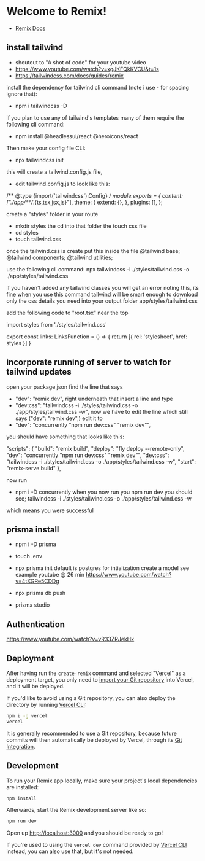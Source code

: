 # Welcome to Remix!

- [Remix Docs](https://remix.run/docs)


## install tailwind
  - shoutout to "A shot of code" for your youtube video
  - https://www.youtube.com/watch?v=xgJKFQkKVCU&t=1s
  - https://tailwindcss.com/docs/guides/remix

install the dependency for tailwind cli command (note i use - for spacing ignore that):
 - npm i tailwindcss -D

 if you plan to use any of tailwind's templates many of them require the following cli command:
 - npm install @headlessui/react @heroicons/react

 Then make your config file CLI:
 - npx tailwindcss init 

 this will create a tailwind.config.js file, 
 - edit tailwind.config.js to look like this:
  
  <!-- ------------------------------ -->
  /** @type {import('tailwindcss').Config} */
  module.exports = {
    content: ["./app/**/*.{ts,tsx,jsx,js}"],
    theme: {
      extend: {},
    },
    plugins: [],
  };

  <!-- ------------------------------ -->
 
create a "styles" folder in your route
  - mkdir styles
  the cd into that folder the touch css file
  - cd styles
  - touch tailwind.css

once the tailwind.css is create put this inside the file
  @tailwind base;
  @tailwind components;
  @tailwind utilities;

use the following cli command:
  npx tailwindcss -i ./styles/tailwind.css -o ./app/styles/tailwind.css

if you haven't added any tailwind classes you will get an error noting this, its fine
when you use this command tailwind will be smart enough to download only the css details you need into your output folder app/styles/tailwind.css

add the following code to "root.tsx" near the top

  <!-- ------------------------------ -->
 
import styles from './styles/tailwind.css'

export const links: LinksFunction = () => {
  return [{ rel: 'stylesheet', href: styles }]
}

  <!-- ------------------------------ -->

## incorporate running of server to watch for tailwind updates
 
 open your package.json
 find the line that says
  - "dev": "remix dev",
right underneath that insert a line and type 
  - "dev:css": "tailwindcss -i ./styles/tailwind.css -o ./app/styles/tailwind.css -w",
now we have to edit the line which still says ("dev": "remix dev",) edit it to
  - "dev": "concurrently \"npm run dev:css\" \"remix dev\"",

you should have something that looks like this:

<!-- ------------------------------ -->
  "scripts": {
    "build": "remix build",
    "deploy": "fly deploy --remote-only",
    "dev": "concurrently \"npm run dev:css\" \"remix dev\"",
    "dev:css": "tailwindcss -i ./styles/tailwind.css -o ./app/styles/tailwind.css -w",
    "start": "remix-serve build"
  },
<!-- ------------------------------ -->

now run 
  - npm i -D concurrently
 when you now run you npm run dev you should see;
  tailwindcss -i ./styles/tailwind.css -o ./app/styles/tailwind.css -w

  which means you were successful

## prisma install
- npm i -D prisma
- touch .env

- npx prisma init 
 default is postgres for intialization
 create a model see example youtube @ 26 min https://www.youtube.com/watch?v=4tXGRe5CDDg
 - npx prisma db push
 - prisma studio

## Authentication
 https://www.youtube.com/watch?v=vR33ZRJekHk
 
## Deployment

After having run the `create-remix` command and selected "Vercel" as a deployment target, you only need to [import your Git repository](https://vercel.com/new) into Vercel, and it will be deployed.

If you'd like to avoid using a Git repository, you can also deploy the directory by running [Vercel CLI](https://vercel.com/cli):

```sh
npm i -g vercel
vercel
```

It is generally recommended to use a Git repository, because future commits will then automatically be deployed by Vercel, through its [Git Integration](https://vercel.com/docs/concepts/git).

## Development

To run your Remix app locally, make sure your project's local dependencies are installed:

```sh
npm install
```

Afterwards, start the Remix development server like so:

```sh
npm run dev
```

Open up [http://localhost:3000](http://localhost:3000) and you should be ready to go!

If you're used to using the `vercel dev` command provided by [Vercel CLI](https://vercel.com/cli) instead, you can also use that, but it's not needed.
